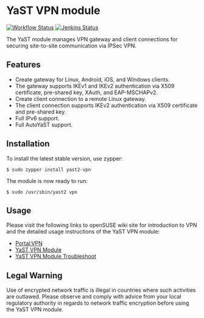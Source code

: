YaST VPN module
=================

[![Workflow Status](https://github.com/yast/yast-vpn/workflows/CI/badge.svg?branch=master)](
https://github.com/yast/yast-vpn/actions?query=branch%3Amaster)
[![Jenkins Status](https://ci.opensuse.org/buildStatus/icon?job=yast-yast-vpn-master)](
https://ci.opensuse.org/view/Yast/job/yast-yast-vpn-master/)

The YaST module manages VPN gateway and client connections for securing site-to-site communication via IPSec VPN.

Features
--------

  * Create gateway for Linux, Android, iOS, and Windows clients.
  * The gateway supports IKEv1 and IKEv2 authentication via X509 certificate, pre-shared key, XAuth, and EAP-MSCHAPv2.
  * Create client connection to a remote Linux gateway.
  * The client connection supports IKEv2 authentication via X509 certificate and pre-shared key.
  * Full IPv6 support.
  * Full AutoYaST support.

Installation
------------

To install the latest stable version, use zypper:

    $ sudo zypper install yast2-vpn

The module is now ready to run:

    $ sudo /usr/sbin/yast2 vpn


Usage
-----
Please visit the following links to openSUSE wiki site for introduction to VPN and the detailed usage instructions of the YaST VPN module:

- [Portal:VPN](https://en.opensuse.org/Portal:VPN)
- [YaST VPN Module](https://en.opensuse.org/Portal:VPN/YaST_VPN_Module)
- [YaST VPN Module Troubleshoot](https://en.opensuse.org/Portal:VPN/YaST_VPN_Module_Troubleshoot)

Legal Warning
------------
Use of encrypted network traffic is illegal in countries where such activities are outlawed. Please observe and comply with advice from your local regulatory authority in regards to network traffic encryption before using the YaST VPN module.

